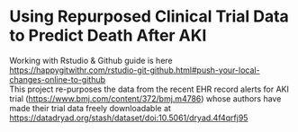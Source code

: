 # Using Repurposed Clinical Trial Data to Predict Death After AKI
Working with Rstudio & Github guide is here https://happygitwithr.com/rstudio-git-github.html#push-your-local-changes-online-to-github  
This project re-purposes the data from the recent EHR record alerts for AKI trial (https://www.bmj.com/content/372/bmj.m4786) whose authors have made their trial data freely downloadable at https://datadryad.org/stash/dataset/doi:10.5061/dryad.4f4qrfj95  
